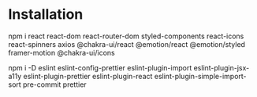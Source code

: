 # Installation

npm i react react-dom react-router-dom styled-components react-icons react-spinners axios @chakra-ui/react @emotion/react @emotion/styled framer-motion @chakra-ui/icons

npm i -D eslint eslint-config-prettier eslint-plugin-import eslint-plugin-jsx-a11y eslint-plugin-prettier eslint-plugin-react eslint-plugin-simple-import-sort pre-commit prettier
